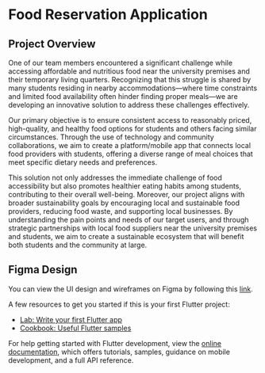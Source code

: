 
# Food Reservation Application

## Project Overview

One of our team members encountered a significant challenge while accessing affordable and nutritious food near the university premises and their temporary living quarters. Recognizing that this struggle is shared by many students residing in nearby accommodations—where time constraints and limited food availability often hinder finding proper meals—we are developing an innovative solution to address these challenges effectively.

Our primary objective is to ensure consistent access to reasonably priced, high-quality, and healthy food options for students and others facing similar circumstances. Through the use of technology and community collaborations, we aim to create a platform/mobile app that connects local food providers with students, offering a diverse range of meal choices that meet specific dietary needs and preferences.

This solution not only addresses the immediate challenge of food accessibility but also promotes healthier eating habits among students, contributing to their overall well-being. Moreover, our project aligns with broader sustainability goals by encouraging local and sustainable food providers, reducing food waste, and supporting local businesses. By understanding the pain points and needs of our target users, and through strategic partnerships with local food suppliers near the university premises and students, we aim to create a sustainable ecosystem that will benefit both students and the community at large.

## Figma Design

You can view the UI design and wireframes on Figma by following this [link](https://www.figma.com/design/0uFsxxqIPPVvEW2oNtTozv/Food-Order-UI-%26-Wireframes?node-id=0-1&m=dev&t=51nSX2SS2KHXRfzL-1).


A few resources to get you started if this is your first Flutter project:

- [Lab: Write your first Flutter app](https://docs.flutter.dev/get-started/codelab)
- [Cookbook: Useful Flutter samples](https://docs.flutter.dev/cookbook)

For help getting started with Flutter development, view the
[online documentation](https://docs.flutter.dev/), which offers tutorials,
samples, guidance on mobile development, and a full API reference.
